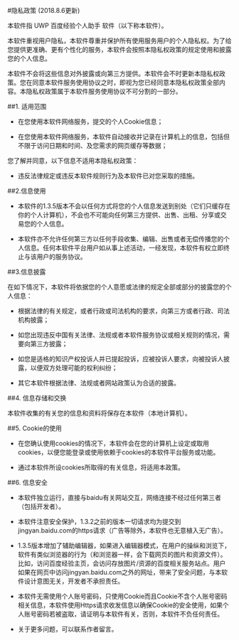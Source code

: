 ﻿#隐私政策 (2018.8.6更新)

本软件指 UWP 百度经验个人助手 软件（以下称本软件）。

本软件重视用户隐私，本软件尊重并保护所有使用服务用户的个人隐私权。为了给您提供更准确、更有个性化的服务，本软件会按照本隐私权政策的规定使用和披露您的个人信息。

本软件不会将这些信息对外披露或向第三方提供。本软件会不时更新本隐私权政策。您在同意本软件服务使用协议之时，即视为您已经同意本隐私权政策全部内容。本隐私权政策属于本软件服务使用协议不可分割的一部分。

##1. 适用范围

- 在您使用本软件网络服务，提交的个人Cookie信息；

- 在您使用本软件网络服务，本软件自动接收并记录在计算机上的信息，包括但不限于访问日期和时间、及您需求的网页缓存等数据；

您了解并同意，以下信息不适用本隐私权政策：

 - 违反法律规定或违反本软件规则行为及本软件已对您采取的措施。

##2.信息使用

-  本软件的1.3.5版本不会以任何方式将您的个人信息发送到别处（它们只缓存在你的个人计算机），不会也不可能向任何第三方提供、出售、出租、分享或交易您的个人信息。

- 本软件亦不允许任何第三方以任何手段收集、编辑、出售或者无偿传播您的个人信息。任何本软件平台用户如从事上述活动，一经发现，本软件有权立即终止与该用户的服务协议。


##3.信息披露

在如下情况下，本软件将依据您的个人意愿或法律的规定全部或部分的披露您的个人信息：


-  根据法律的有关规定，或者行政或司法机构的要求，向第三方或者行政、司法机构披露；

-  如您出现违反中国有关法律、法规或者本软件服务协议或相关规则的情况，需要向第三方披露；  

-  如您是适格的知识产权投诉人并已提起投诉，应被投诉人要求，向被投诉人披露，以便双方处理可能的权利纠纷；

-  其它本软件根据法律、法规或者网站政策认为合适的披露。 

 
##4. 信息存储和交换  

本软件收集的有关您的信息和资料将保存在本软件（本地计算机）。

##5. Cookie的使用 

-  在您确认使用cookies的情况下，本软件会在您的计算机上设定或取用cookies，以便您能登录或使用依赖于cookies的本软件平台服务或功能。

-  通过本软件所设cookies所取得的有关信息，将适用本政策。  

##6. 信息安全  

-  本软件独立运行，直接与baidu有关网站交互，网络连接不经过任何第三者（包括开发者）。

-  本软件注意安全保护，1.3.2之前的版本一切请求均为提交到jingyan.baidu.com的https请求（广告等除外，本软件也无意植入无广告）。

-  1.3.5版本增加了辅助编辑器，如果进入编辑器模式，在用户的操纵和浏览下，软件有类似浏览器的行为（和浏览器一样，会下载网页的图片和资源文件）。比如，访问百度经验主页，会访问存放图片/资源的百度相关服务站点。用户如果在网页中访问jingyan.baidu.com之外的网址，带来了安全问题，与本软件设计意图无关，开发者不承担责任。

-  本软件无需使用个人账号密码，只使用Cookie而且Cookie不含个人账号密码相关信息，本软件使用Https请求收发信息以确保Cookie的安全使用，如果个人账号密码若被盗取，请证明与本软件有关，否则，本软件不负任何责任。

-  关于更多问题，可以联系作者留言。